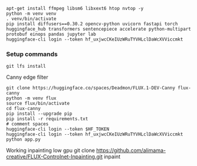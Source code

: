 ```
apt-get install ffmpeg libsm6 libxext6 htop nvtop -y
python -m venv venv
. venv/bin/activate
pip install diffusers==0.30.2 opencv-python uvicorn fastapi torch huggingface_hub transformers sentencepiece accelerate python-multipart protobuf einops pandas jupyter lab 
huggingface-cli login --token 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
```


### Setup commands


```
git lfs install
```

Canny edge filter
```
git clone https://huggingface.co/spaces/Deadmon/FLUX.1-DEV-Canny flux-canny
python -m venv flux
source flux/bin/activate
cd flux-canny
pip install --upgrade pip
pip install -r requirements.txt
# comment spaces
huggingface-cli login --token $HF_TOKEN
huggingface-cli login --token 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
python app.py
```


Working inpainting low gpu
git clone https://github.com/alimama-creative/FLUX-Controlnet-Inpainting.git inpaint
